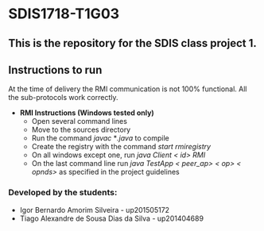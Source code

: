 # SDIS1718-T1G03

## This is the repository for the SDIS class project 1.

## Instructions to run
At the time of delivery the RMI communication is not 100% functional. All the sub-protocols
work correctly.
   
- __RMI Instructions (Windows tested only)__
  - Open several command lines
  - Move to the sources directory
  - Run the command *javac* **.java* to compile
  - Create the registry with the command *start rmiregistry*
  - On all windows except one, run *java Client < id> RMI*
  - On the last command line run *java TestApp < peer_ap> < op> < opnds>* as specified in the project guidelines

### Developed by the students:
- Igor Bernardo Amorim Silveira - up201505172
- Tiago Alexandre de Sousa Dias da Silva - up201404689
